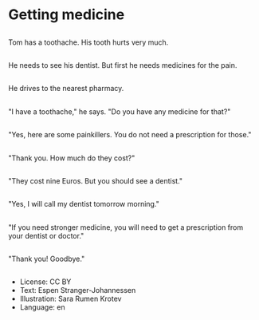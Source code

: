 # Getting medicine

##
Tom has a toothache. His tooth hurts very much.

##
He needs to see his dentist. But first he needs medicines for the pain.

##
He drives to the nearest pharmacy.

##
"I have a toothache," he says. "Do you have any medicine for that?"

##
"Yes, here are some painkillers. You do not need a prescription for those."

##
"Thank you. How much do they cost?"

##
"They cost nine Euros. But you should see a dentist."

##
"Yes, I will call my dentist tomorrow morning."

##
"If you need stronger medicine, you will need to get a prescription from your dentist or doctor."

##
"Thank you! Goodbye."

##
* License: CC BY
* Text: Espen Stranger-Johannessen
* Illustration: Sara Rumen Krotev
* Language: en
